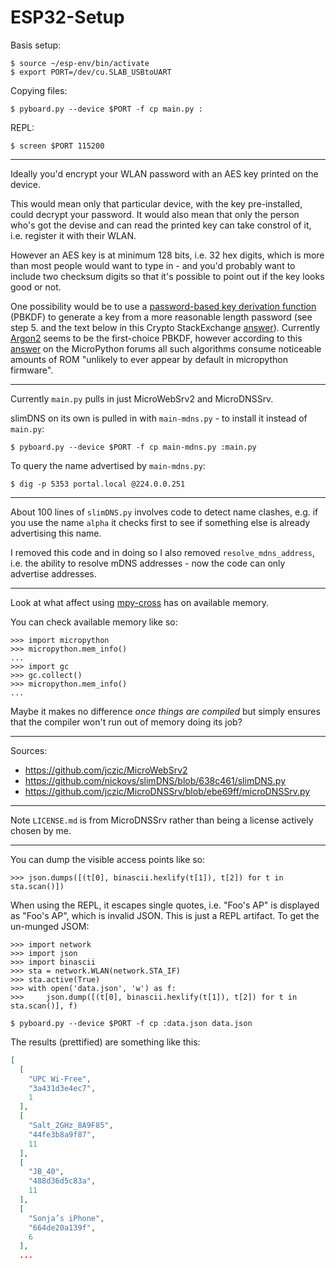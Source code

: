 ESP32-Setup
===========

Basis setup:

    $ source ~/esp-env/bin/activate
    $ export PORT=/dev/cu.SLAB_USBtoUART

Copying files:

    $ pyboard.py --device $PORT -f cp main.py :

REPL:

    $ screen $PORT 115200

---

Ideally you'd encrypt your WLAN password with an AES key printed on the device.

This would mean only that particular device, with the key pre-installed, could decrypt your password. It would also mean that only the person who's got the devise and can read the printed key can take constrol of it, i.e. register it with their WLAN.

However an AES key is at minimum 128 bits, i.e. 32 hex digits, which is more than most people would want to type in - and you'd probably want to include two checksum digits so that it's possible to point out if the key looks good or not.

One possibility would be to use a [password-based key derivation function](https://en.wikipedia.org/wiki/Key_derivation_function) (PBKDF) to generate a key from a more reasonable length password (see step 5. and the text below in this Crypto StackExchange [answer](https://crypto.stackexchange.com/a/53554/8854)). Currently [Argon2](https://en.wikipedia.org/wiki/Argon2) seems to be the first-choice PBKDF, however according to this [answer](https://forum.micropython.org/viewtopic.php?p=36116#p36116) on the MicroPython forums all such algorithms consume noticeable amounts of ROM "unlikely to ever appear by default in micropython firmware".

---

Currently `main.py` pulls in just MicroWebSrv2 and MicroDNSSrv.

slimDNS on its own is pulled in with `main-mdns.py` - to install it instead of `main.py`:

    $ pyboard.py --device $PORT -f cp main-mdns.py :main.py

To query the name advertised by `main-mdns.py`:

    $ dig -p 5353 portal.local @224.0.0.251

---

About 100 lines of `slimDNS.py` involves code to detect name clashes, e.g. if you use the name `alpha` it checks first to see if something else is already advertising this name.

I removed this code and in doing so I also removed `resolve_mdns_address`, i.e. the ability to resolve mDNS addresses - now the code can only advertise addresses.

---

Look at what affect using [mpy-cross](https://github.com/micropython/micropython/tree/master/mpy-cross) has on available memory.

You can check available memory like so:

    >>> import micropython
    >>> micropython.mem_info()
    ...
    >>> import gc
    >>> gc.collect()
    >>> micropython.mem_info()
    ...

Maybe it makes no difference _once things are compiled_ but simply ensures that the compiler won't run out of memory doing its job?

---

Sources:

* https://github.com/jczic/MicroWebSrv2
* https://github.com/nickovs/slimDNS/blob/638c461/slimDNS.py
* https://github.com/jczic/MicroDNSSrv/blob/ebe69ff/microDNSSrv.py

---

Note `LICENSE.md` is from MicroDNSSrv rather than being a license actively chosen by me.

---

You can dump the visible access points like so:

    >>> json.dumps([(t[0], binascii.hexlify(t[1]), t[2]) for t in sta.scan()])

When using the REPL, it escapes single quotes, i.e. "Foo's AP" is displayed as "Foo\'s AP", which is invalid JSON. This is just a REPL artifact. To get the un-munged JSOM:

    >>> import network
    >>> import json
    >>> import binascii
    >>> sta = network.WLAN(network.STA_IF)
    >>> sta.active(True)
    >>> with open('data.json', 'w') as f:
    >>>     json.dump([(t[0], binascii.hexlify(t[1]), t[2]) for t in sta.scan()], f)

    $ pyboard.py --device $PORT -f cp :data.json data.json

The results (prettified) are something like this:

```json
[
  [
    "UPC Wi-Free",
    "3a431d3e4ec7",
    1
  ],
  [
    "Salt_2GHz_8A9F85",
    "44fe3b8a9f87",
    11
  ],
  [
    "JB_40",
    "488d36d5c83a",
    11
  ],
  [
    "Sonja’s iPhone",
    "664de20a139f",
    6
  ],
  ...
```
